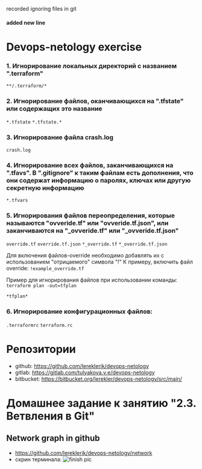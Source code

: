 recorded ignoring files in git
#### added new line
# Devops-netology exercise

### 1. Игнорирование локальных директорий с названием ".terraform"
`**/.terraform/*`

### 2. Игнорирование файлов, оканчивающихся на ".tfstate" или содержащих это название
 `*.tfstate`
 `*.tfstate.*`

### 3. Игнорирование файла crash.log
`crash.log`

### 4. Игнорирование всех файлов, заканчивающихся на ".tfavs". В ".gitignore" к таким файлам есть дополнения, что они содержат информацию о паролях, ключах или другую секретную информацию
`*.tfvars`

### 5. Игнорирования файлов переопределения, которые называются "ovveride.tf" или "ovveride.tf.json", или заканчиваются на "_ovveride.tf" или "_ovveride.tf.json"
`override.tf`
`override.tf.json`
`*_override.tf`
`*_override.tf.json`
 
Для включения файлов-override необходимо добавлять их с использованием "отрицаемого" символа "!"
К примеру, включить файл override:  `!example_override.tf`

Пример для игнорирования файлов при использовании команды: `terraform plan -out=tfplan`

`*tfplan*`

### 6. Игнорирование конфигурационных файлов:
`.terraformrc`
`terraform.rc`

# Репозитории
 * github: https://github.com/lereklerik/devops-netology
 * gitlab: https://gitlab.com/tulyakova.v.e/devops-netology
 * bitbucket: https://bitbucket.org/lerekler/devops-netology/src/main/

# Домашнее задание к занятию "2.3. Ветвления в Git"
## Network graph in github
 * https://github.com/lereklerik/devops-netology/network
 * скрин терминала: ![finish pic](https://ibb.co/XxZwGGw)
